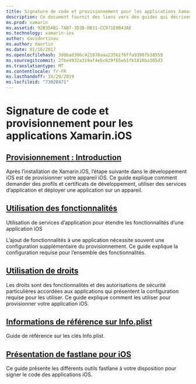 ```yaml
---
title: Signature de code et provisionnement pour les applications Xamarin.iOS
description: Ce document fournit des liens vers des guides qui décrivent le provisionnement d’appareils, l’utilisation des fonctionnalités, l’utilisation des droits, le fichier Info.plist et fastlane.
ms.prod: xamarin
ms.assetid: 92B35AB1-7AB7-3D3B-DB31-CC971E0B43AE
ms.technology: xamarin-ios
author: davidortinau
ms.author: daortin
ms.date: 01/18/2017
ms.openlocfilehash: 3d0bad306c421070aaa23561f6ffa9398fb38559
ms.sourcegitcommit: 2fbe4932a319af4ebc829f65eb1fb1816ba305d3
ms.translationtype: MT
ms.contentlocale: fr-FR
ms.lasthandoff: 10/29/2019
ms.locfileid: "73028471"
---
```

# <a name="code-signing-and-provisioning-for-xamarinios-apps"></a>Signature de code et provisionnement pour les applications Xamarin.iOS

## <a name="device-provisioning--introductioniosget-startedinstallationdevice-provisioningindexmd"></a>[Provisionnement : Introduction](~/ios/get-started/installation/device-provisioning/index.md)

Après l’installation de Xamarin.iOS, l’étape suivante dans le développement iOS est de provisionner votre appareil iOS. Ce guide explique comment demander des profils et certificats de développement, utiliser des services d’application et déployer une application sur un appareil.

## <a name="working-with-capabilitiescapabilitiesindexmd"></a>[Utilisation des fonctionnalités](capabilities/index.md)

Utilisation de services d’application pour étendre les fonctionnalités d’une application iOS

L’ajout de fonctionnalités à une application nécessite souvent une configuration supplémentaire du provisionnement. Ce guide explique la configuration requise pour l’ensemble des fonctionnalités.

## <a name="working-with-entitlementsentitlementsmd"></a>[Utilisation de droits](entitlements.md)

Les droits sont des fonctionnalités et des autorisations de sécurité particulières accordées aux applications qui présentent la configuration requise pour les utiliser. Ce guide explique comment les utiliser pour provisionner votre application iOS.

## <a name="infoplist-referenceinfoplist-referencemd"></a>[Informations de référence sur Info.plist](infoplist-reference.md)

Guide de référence sur les clés Info.plist.

## <a name="introduction-to-fastlane-for-iosiosdeploy-testprovisioningfastlaneindexmd"></a>[Présentation de fastlane pour iOS](~/ios/deploy-test/provisioning/fastlane/index.md)

Ce guide présente les différents outils fastlane à votre disposition pour signer le code des applications iOS.
